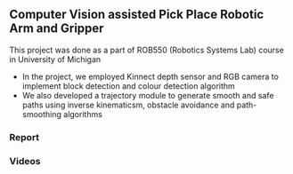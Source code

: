 ## Computer Vision assisted Pick Place Robotic Arm and Gripper

This project was done as a part of ROB550 (Robotics Systems Lab) course in University of Michigan

- In the project, we employed Kinnect depth sensor and RGB camera to implement block detection and colour detection algorithm
- We also developed a trajectory module to generate smooth and safe paths using inverse kinematicsm, obstacle avoidance and path-smoothing algorithms

### Report

### Videos
